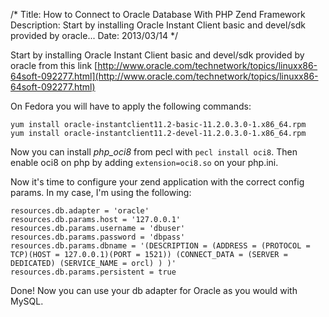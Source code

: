 /*
Title: How to Connect to Oracle Database With PHP Zend Framework
Description: Start by installing Oracle Instant Client basic and devel/sdk provided by oracle...
Date: 2013/03/14
*/

Start by installing Oracle Instant Client basic and devel/sdk provided by oracle
from this link [http://www.oracle.com/technetwork/topics/linuxx86-64soft-092277.html](http://www.oracle.com/technetwork/topics/linuxx86-64soft-092277.html)

On Fedora you will have to apply the following commands:

    yum install oracle-instantclient11.2-basic-11.2.0.3.0-1.x86_64.rpm
    yum install oracle-instantclient11.2-devel-11.2.0.3.0-1.x86_64.rpm

Now you can install *php_oci8* from pecl with `pecl install oci8`. Then enable
oci8 on php by adding `extension=oci8.so` on your php.ini.



Now it's time to configure your zend application with the correct config params.
In my case, I'm using the following:

    resources.db.adapter = 'oracle'
    resources.db.params.host = '127.0.0.1'
    resources.db.params.username = 'dbuser'
    resources.db.params.password = 'dbpass'
    resources.db.params.dbname = '(DESCRIPTION = (ADDRESS = (PROTOCOL = TCP)(HOST = 127.0.0.1)(PORT = 1521)) (CONNECT_DATA = (SERVER = DEDICATED) (SERVICE_NAME = orcl) ) )'
    resources.db.params.persistent = true

Done! Now you can use your db adapter for Oracle as you would with MySQL.
